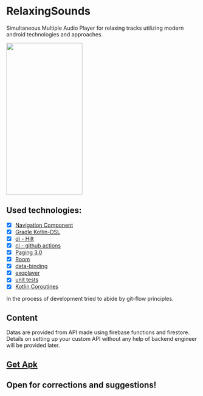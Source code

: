 # RelaxingSounds
Simultaneous Multiple Audio Player for relaxing tracks utilizing modern android technologies and approaches.

<img src="https://github.com/batyrf/RelaxingSounds/blob/master/anim.gif" width="200" height="400" />

## Used technologies:
- [x] [Navigation Component](https://developer.android.com/guide/navigation/navigation-migrate)
- [x] [Gradle Kotlin-DSL](https://docs.gradle.org/current/userguide/kotlin_dsl.html)
- [x] [di - Hilt](https://dagger.dev/hilt/)
- [x] [ci - github actions](https://github.com/features/actions)
- [x] [Paging 3.0](https://developer.android.com/topic/libraries/architecture/paging/v3-overview)
- [x] [Room](https://developer.android.com/topic/libraries/architecture/room)
- [x] [data-binding](https://developer.android.com/topic/libraries/data-binding)
- [x] [exoplayer](https://github.com/google/ExoPlayer)
- [x] [unit tests]()
- [x] [Kotlin Coroutines](https://kotlinlang.org/docs/reference/coroutines-overview.html)

In the process of development tried to abide by git-flow principles.

## Content
Datas are provided from API made using firebase functions and firestore. Details on setting up your custom API without any help of backend engineer will be provided later.


## [Get Apk](https://github.com/batyrf/RelaxingSounds/blob/master/app-debug.apk)

## Open for corrections and suggestions!
